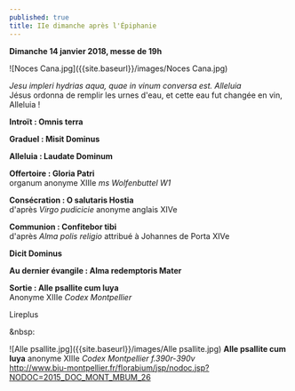 ```yaml
---
published: true
title: IIe dimanche après l'Épiphanie
---
```

**Dimanche 14 janvier 2018, messe de 19h**

![Noces Cana.jpg]({{site.baseurl}}/images/Noces Cana.jpg)

*Jesu impleri hydrias aqua, quae in vinum conversa est. Alleluia*  
Jésus ordonna de remplir les urnes d'eau, et cette eau fut changée en vin, Alleluia !

**Introït : Omnis terra**

**Graduel : Misit Dominus**

**Alleluia : Laudate Dominum**

**Offertoire : Gloria Patri**  
organum anonyme XIIIe *ms Wolfenbuttel W1*

**Consécration : O salutaris Hostia**  
d'après *Virgo pudicicie* anonyme anglais XIVe

**Communion : Confitebor tibi**  
d'après *Alma polis religio* attribué à Johannes de Porta XIVe

**Dicit Dominus**

**Au dernier évangile : Alma redemptoris Mater**

**Sortie : Alle psallite cum luya**  
Anonyme XIIIe *Codex Montpellier*

Lireplus

&nbsp:

![Alle psallite.jpg]({{site.baseurl}}/images/Alle psallite.jpg)
**Alle psallite cum luya** anonyme XIIIe *Codex Montpellier f.390r-390v*  
http://www.biu-montpellier.fr/florabium/jsp/nodoc.jsp?NODOC=2015_DOC_MONT_MBUM_26
